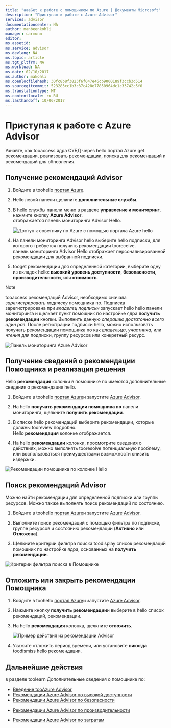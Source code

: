 ```yaml
---
title: "aaaGet к работе с помощником по Azure | Документы Microsoft"
description: "Приступая к работе с Azure Advisor"
services: advisor
documentationcenter: NA
author: manbeenkohli
manager: carmonm
editor: 
ms.assetid: 
ms.service: advisor
ms.devlang: NA
ms.topic: article
ms.tgt_pltfrm: NA
ms.workload: NA
ms.date: 02/10/2017
ms.author: makohli
ms.openlocfilehash: 30fc8b8f3823f6f047e46cb9000189f3ccb3d514
ms.sourcegitcommit: 523283cc1b3c37c428e77850964dc1c33742c5f0
ms.translationtype: MT
ms.contentlocale: ru-RU
ms.lasthandoff: 10/06/2017
---
```

# <a name="get-started-with-azure-advisor"></a>Приступая к работе с Azure Advisor

Узнайте, как tooaccess ядра СУБД через hello портал Azure get рекомендации, реализовать рекомендации, поиска для рекомендаций и рекомендаций для обновления.

## <a name="get-advisor-recommendations"></a>Получение рекомендаций Advisor

1. Войдите в toohello [портал Azure](https://portal.azure.com).

2. Hello левой панели щелкните **дополнительные службы**.

3. В hello службы панели меню в разделе **управление и мониторинг**, нажмите кнопку **Azure Advisor**.  
 отображается панель мониторинга Advisor Hello.

   ![Доступ к советнику по Azure с помощью портала Azure hello](./media/advisor-overview/advisor-azure-portal-menu.png) 

4. На панели мониторинга Advisor hello выберите hello подписки, для которого требуется получить рекомендации tooreceive.  
панель мониторинга Advisor Hello отображает персонализированной рекомендации для выбранной подписки. 

5. tooget рекомендации для определенной категории, выберите одну из вкладок hello: **высокий уровень доступности**, **безопасности**, **производительности**, или **стоимость**.
 
> [!NOTE]
> tooaccess рекомендаций Advisor, необходимо сначала *зарегистрировать подписку* помощника по. Подписка зарегистрирована при *владелец подписки* запускает hello hello панели мониторинга и щелкает пункт помощник по настройке ядра **получить рекомендации** кнопки. Выполнить данную *операцию достаточно всего один раз*. После регистрации подписки hello, можно использовать получать рекомендации помощника по как *владельца*, *участника*, или *чтения* для подписки, группу ресурсов или конкретный ресурс.

  ![Панель мониторинга Azure Advisor](./media/advisor-overview/advisor-all-tab.png)

## <a name="get-advisor-recommendation-details-and-implement-a-solution"></a>Получение сведений о рекомендации Помощника и реализация решения

Hello **рекомендация** колонки в помощнике по имеются дополнительные сведения о рекомендация hello. 

1. Войдите в toohello [портал Azure](https://portal.azure.com)и запустите [Azure Advisor](https://aka.ms/azureadvisordashboard).

2. На hello **получать рекомендации помощника по** панели мониторинга, щелкните **получить рекомендации**.

3. В списке hello рекомендаций выберите рекомендации, которые должны tooreview подробно.  
Hello **рекомендация** колонке отображается.

4. На hello **рекомендации** колонки, просмотрите сведения о действиях, можно выполнять tooresolve потенциальную проблему, или воспользоваться преимуществами возможности снизить издержки. 
  
  ![Рекомендации помощника по колонке Hello](./media/advisor-overview/advisor-recommendation-action-example.png)

## <a name="search-for-advisor-recommendations"></a>Поиск рекомендаций Advisor

Можно найти рекомендации для определенной подписки или группы ресурсов. Можно также выполнять поиск рекомендаций по состоянию.

1. Войдите в toohello [портал Azure](https://portal.azure.com)и запустите [Azure Advisor](https://aka.ms/azureadvisordashboard).

2. Выполните поиск рекомендаций с помощью фильтра по подписке, группе ресурсов и состоянию рекомендации (**Активно** или **Отложена**).

3. Щелкните критерии фильтра поиска toodisplay список рекомендаций помощник по настройке ядра, основанных на **получить рекомендации**.

  ![Критерии фильтра поиска в Помощнике](./media/advisor-get-started/advisor-search.png)

## <a name="snooze-or-dismiss-advisor-recommendations"></a>Отложить или закрыть рекомендации Помощника

1. Войдите в toohello [портал Azure](https://portal.azure.com)и запустите [Azure Advisor](https://aka.ms/azureadvisordashboard).

2. Нажмите кнопку **получить рекомендации**и выберите в hello список рекомендаций, рекомендации.

3. На hello **рекомендация** колонка, щелкните **отложить**.  

   ![Пример действия из рекомендации Advisor](./media/advisor-get-started/advisor-snooze.png)

4. Укажите отложить период времени, или установите **никогда** toodismiss hello рекомендации.


## <a name="next-steps"></a>Дальнейшие действия

в разделе toolearn Дополнительные сведения о помощнике по:
* [Введение tooAzure Advisor](advisor-overview.md)
* [Рекомендации Azure Advisor по высокой доступности](advisor-high-availability-recommendations.md)
* [Рекомендации Azure Advisor по безопасности](advisor-security-recommendations.md)
-  [Рекомендации Azure Advisor по производительности](advisor-performance-recommendations.md)
* [Рекомендации Azure Advisor по затратам](advisor-performance-recommendations.md)
